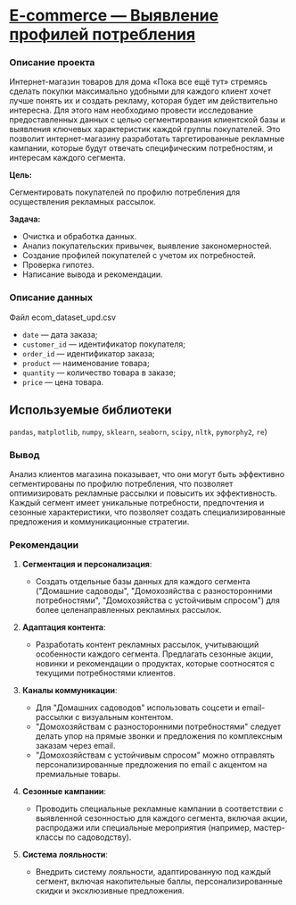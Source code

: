 # [E-commerce — Выявление профилей потребления](https://nbviewer.org/github/dmshipov/da_yandex_project/blob/main/2.%20%D0%92%D1%8B%D1%8F%D0%B2%D0%BB%D0%B5%D0%BD%D0%B8%D0%B5%20%D0%BF%D1%80%D0%BE%D1%84%D0%B8%D0%BB%D0%B5%D0%B9%20%D0%BF%D0%BE%D1%82%D1%80%D0%B5%D0%B1%D0%BB%D0%B5%D0%BD%D0%B8%D1%8F/%D0%92%D1%8B%D1%8F%D0%B2%D0%BB%D0%B5%D0%BD%D0%B8%D0%B5%20%D0%BF%D1%80%D0%BE%D1%84%D0%B8%D0%BB%D0%B5%D0%B9%20%D0%BF%D0%BE%D1%82%D1%80%D0%B5%D0%B1%D0%BB%D0%B5%D0%BD%D0%B8%D1%8F.ipynb)

 ### Описание проекта 

Интернет-магазин товаров для дома «Пока все ещё тут» стремясь сделать покупки максимально удобными для каждого клиент хочет лучше понять их и создать рекламу, которая будет им действительно интересна. Для этого нам необходимо провести исследование предоставленных данных с целью сегментирования клиентской базы и выявления ключевых характеристик каждой группы покупателей.  Это позволит интернет-магазину разработать таргетированные рекламные кампании, которые будут отвечать специфическим потребностям, и интересам каждого сегмента.

**Цель:**

Сегментировать покупателей по профилю потребления для осуществления рекламных рассылок.

**Задача:**

- Очистка и обработка данных.
- Анализ покупательских привычек, выявление закономерностей.
- Создание профилей покупателей с учетом их потребностей.
- Проверка гипотез.
- Написание вывода и рекомендации.

### Описание данных   

Файл ecom_dataset_upd.csv

- `date` — дата заказа;
- `customer_id` — идентификатор покупателя;
- `order_id` — идентификатор заказа;
- `product` — наименование товара;
- `quantity` — количество товара в заказе;
- `price` — цена товара.

## Используемые библиотеки

`pandas`, `matplotlib`, `numpy`, `sklearn`, `seaborn`, `scipy`, `nltk`, `pymorphy2`, `re`)

### Вывод

Анализ клиентов магазина показывает, что они могут быть эффективно сегментированы по профилю потребления, что позволяет оптимизировать рекламные рассылки и повысить их эффективность. Каждый сегмент имеет уникальные потребности, предпочтения и сезонные характеристики, что позволяет создать специализированные предложения и коммуникационные стратегии.

### Рекомендации

1. **Сегментация и персонализация**:
   - Создать отдельные базы данных для каждого сегмента ("Домашние садоводы", "Домохозяйства с разносторонними потребностями", "Домохозяйства с устойчивым спросом") для более целенаправленных рекламных рассылок.

2. **Адаптация контента**:
   - Разработать контент рекламных рассылок, учитывающий особенности каждого сегмента. Предлагать сезонные акции, новинки и рекомендации о продуктах, которые соотносятся с текущими потребностями клиентов.

3. **Каналы коммуникации**:
   - Для "Домашних садоводов" использовать соцсети и email-рассылки с визуальным контентом. 
   - "Домохозяйствам с разносторонними потребностями" следует делать упор на прямые звонки и предложения по комплексным заказам через email.
   - "Домохозяйствам с устойчивым спросом" можно отправлять персонализированные предложения по email с акцентом на премиальные товары.

4. **Сезонные кампании**:
   - Проводить специальные рекламные кампании в соответствии с выявленной сезонностью для каждого сегмента, включая акции, распродажи или специальные мероприятия (например, мастер-классы по садоводству).

5. **Система лояльности**:
   - Внедрить систему лояльности, адаптированную под каждый сегмент, включая накопительные баллы, персонализированные скидки и эксклюзивные предложения.